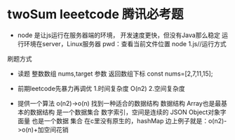 # twoSum leeetcode 腾讯必考题
- node 是让js运行在服务器端的环境，
开发速度更快，但没有Java那么稳定
运行环境在server，Linux服务器 pwd：查看当前文件位置
node 1.js//运行方式


刷题方式
- 读题
整数数组 nums,target 参数
返回数组下标
const nums=[2,7,11,15];

- 前期leetcode先暴力再调优 
1.时间复杂度
    O(n2)
2.空间复杂度

- 提供一个算法
    o(n2)->o(n)
    找到一种适合的数据结构
    数据结构
    Array也是最基本的数据结构 是一个数据集合 数字索引，空间是连续的
    JSON Object对象字面量 也是一个数据 集合 在c里没有原生的，hashMap
    边上例子就是：o(n2)->o(n)+加空间花销